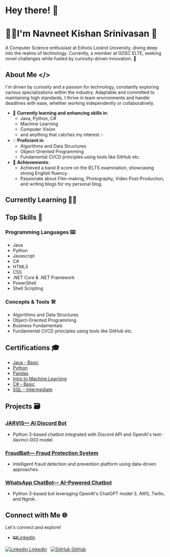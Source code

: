 # Hey there! 👋
  # 👨‍💻I'm Navneet Kishan Srinivasan 🌟

A Computer Science enthusiast at Eötvös Loránd University, diving deep into the realms of technology. Currently, a member at GDSC ELTE, seeking novel challenges while fueled by curiosity-driven innovation. 🚀

## About Me </>

I'm driven by curiosity and a passion for technology, constantly exploring various specializations within the industry. Adaptable and committed to maintaining high standards, I thrive in team environments and handle deadlines with ease, whether working independently or collaboratively.

- 🌱 **Currently learning and enhancing skills in**:
  - Java, Python, C#
  - Machine Learning
  - Computer Vision
  - and anything that catches my interest 💡
- 💡 **Proficient in**:
  - Algorithms and Data Structures
  - Object-Oriented Programming
  - Fundamental CI/CD principles using tools like GitHub etc.
- 🌟 **Achievements**:
  - Achieved a band 8 score on the IELTS examination, showcasing strong English fluency.
  - Passionate about Film-making, Photography, Video Post-Production, and writing blogs for my personal blog.

## Currently Learning 👩‍💻


## Top Skills 🚀

### Programming Languages ⌨️
- Java
- Python
- Javascript
- C#
- HTML5
- CSS
- .NET Core & .NET Framework
- PowerShell
- Shell Scripting

### Concepts & Tools 🛠️
- Algorithms and Data Structures
- Object-Oriented Programming
- Business Fundamentals
- Fundamental CI/CD principles using tools like GitHub etc.
  
## Certifications 🎓

- [Java - Basic](https://github.com/NavneetKishanS/Certifications/blob/main/java_basic%20certificate_Navneet%20Kishan%20Srinivasan.pdf)
- [Python](https://github.com/NavneetKishanS/Certifications/blob/main/Navneet%20Kishan%20Srinivasan%20-%20Python.png)
- [Pandas](https://github.com/NavneetKishanS/Certifications/blob/main/Navneet%20Kishan%20Srinivasan%20-%20Pandas.png)
- [Intro to Machine Learning](https://github.com/NavneetKishanS/Certifications/blob/main/Navneet%20Kishan%20Srinivasan%20-%20Intro%20to%20Machine%20Learning.png)
- [C# - Basic](https://github.com/NavneetKishanS/Certifications/blob/main/C%23(basic)%20Certificate_Navneet%20Kishan%20Srinivasan.pdf)
- [SQL - Intermediate](https://github.com/NavneetKishanS/Certifications/blob/main/sql_intermediate%20certificate_Navneet%20Kishan%20Srinivasan.pdf)

## Projects 🗃️

### [JARVIS— AI Discord Bot](https://github.com/NavneetKishanS/JARVIS_DiscordBot)
- Python 3-based chatbot integrated with Discord API and OpenAI's text-davinci-003 model.

### [FraudBait— Fraud Protection System](https://github.com/NavneetKishanS/FraudBait_FraudProtectionProgram)
- Intelligent fraud detection and prevention platform using data-driven approaches.

### [WhatsApp ChatBot— AI-Powered Chatbot](https://github.com/NavneetKishanS/WhatsAppChatBot)
- Python 3-based bot leveraging OpenAI's ChatGPT model 3, AWS, Twilio, and Ngrok.

## Connect with Me 🌐

Let's connect and explore!
- 📟[LinkedIn](https://www.linkedin.com/in/navneet-kishan-s)

[![Linkedin](https://i.stack.imgur.com/gVE0j.png) LinkedIn](https://www.linkedin.com/in/navneet-kishan-s)
&nbsp;
[![GitHub](https://i.stack.imgur.com/tskMh.png) GitHub](https://github.com/NavneetKishanS)
<!-- Feel free to add more sections or customize as needed -->
